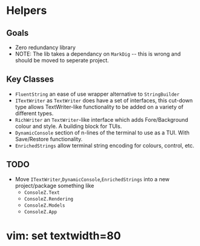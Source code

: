 # Helpers

## Goals
- Zero redundancy library
- NOTE: The lib takes a dependancy on `MarkDig` -- this is wrong and should be
moved to seperate project.

## Key Classes
- `FluentString` an ease of use wrapper alternative to `StringBuilder`
- `ITextWriter` as `TextWriter` does have a set of interfaces, this cut-down
    type allows TextWriter-like functionality to be added on a variety of different
    types.
- `RichWriter` an `TextWriter`-like interface which adds Fore/Background colour
    and style. A building block for TUIs.
- `DynamicConsole` section of n-lines of the terminal to use as a TUI. With
    Save/Restore functionality.
- `EnrichedStrings` allow terminal string encoding for colours, control, etc.

## TODO
- Move `ITextWriter`,`DynamicConsole`,`EnrichedStrings` into a new
project/package something like 
    - `ConsoleZ.Text`
    - `ConsoleZ.Rendering`
    - `ConsoleZ.Models`
    - `ConsoleZ.App`

# vim: set textwidth=80
